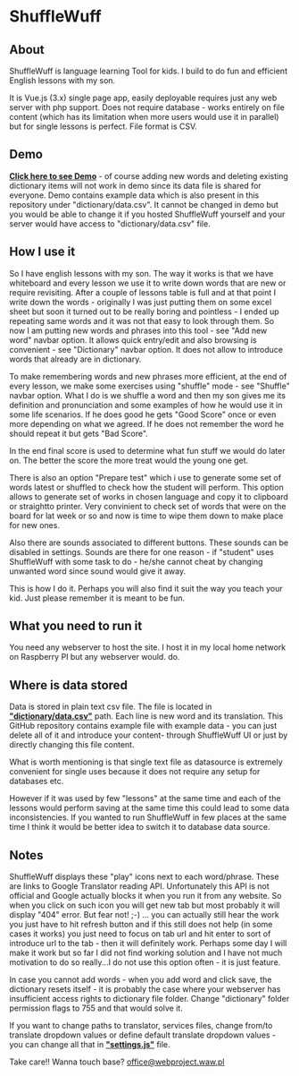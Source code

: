 # ShuffleWuff 

## About

ShuffleWuff is language learning Tool for kids. I build to do fun and efficient English lessons with my son. 

It is Vue.js (3.x) single page app, easily deployable requires just any web server with php support. Does not require database - works entirely on file content (which has its limitation when more users would use it in parallel) but for single lessons is perfect. File format is CSV.

## Demo
**<a href="http://cultrides.com/test/Github/ShuffleWuff" target="_blank">Click here to see Demo</a>** - of course adding new words and deleting existing dictionary items will not work in demo since its data file is shared for everyone. Demo contains example data which is also present in this repository under "dictionary/data.csv". It cannot be changed in demo but you would be able to change it if you hosted ShuffleWuff yourself and your server would have access to "dictionary/data.csv" file.

## How I use it 

So I have english lessons with my son. The way it works is that we have whiteboard and every lesson we use it to write down words that are new or require revisiting. After a couple of lessons table is full and at that point I write down the words - originally I was just putting them on some excel sheet but soon it turned out to be really boring and pointless - I ended up repeating same words and it was not that easy to look through them. So now I am putting new words and phrases into this tool - see "Add new word" navbar option. It allows quick entry/edit and also browsing is convenient - see "Dictionary" navbar option. It does not allow to introduce words that already are in dictionary.

To make remembering words and new phrases more efficient, at the end of every lesson, we make some exercises using "shuffle" mode - see "Shuffle" navbar option. What I do is we shuffle a word and then my son gives me its definition and pronunciation and some examples of how he would use it in some life scenarios. If he does good he gets "Good Score" once or even more depending on what we agreed. If he does not remember the word he should repeat it but gets "Bad Score".

In the end final score is used to determine what fun stuff we would do later on. The better the score the more treat would the young one get. 

There is also an option "Prepare test" which i use to generate some set of words latest or shuffled to check how the student will perform. This option allows to generate set of works in chosen language and copy it to clipboard or straightto printer. Very convinient to check set of words that were on the board for lat week or so and now is time to wipe them down to make place for new ones.

Also there are sounds associated to different buttons. These sounds can be disabled in settings. Sounds are there for one reason - if "student" uses ShuffleWuff with some task to do - he/she cannot cheat by changing unwanted word since sound would give it away.

This is how I do it. Perhaps you will also find it suit the way you teach your kid. Just please remember it is meant to be fun. 

## What you need to run it

You need any webserver to host the site. I host it in my local home network on Raspberry PI but any webserver would. do.

## Where is data stored

Data is stored in plain text csv file. The file is located in **<a href="https://github.com/Sznapsollo/ShuffleWuff/blob/master/dictionary/data.csv" target="_blank">"dictionary/data.csv"</a>** path. Each line is new word and its translation. This GitHub repository contains example file with example data - you can just delete all of it and introduce your content- through ShuffleWuff UI or just by directly changing this file content.

What is worth mentioning is that single text file as datasource is extremely convenient for single uses because it does not require any setup for databases etc.

However if it was used by few "lessons" at the same time and each of the lessons would perform saving at the same time this could lead to some data inconsistencies. If you wanted to run ShuffleWuff in few places at the same time I think it would be better idea to switch it to database data source.

## Notes

ShuffleWuff displays these "play" icons next to each word/phrase. These are links to Google Translator reading API. Unfortunately this API is not official and Google actually blocks it when you run it from any website. So when you click on such icon you will get new tab but most probably it will display "404" error. But fear not! ;-) ... you can actually still hear the work you just have to hit refresh button and if this still does not help (in some cases it works) you just need to focus on tab url and hit enter to sort of introduce url to the tab - then it will definitely work. Perhaps some day I will make it work but so far I did not find working solution and I have not much motivation to do so really...I do not use this option often - it is just feature.

In case you cannot add words - when you add word and click save, the dictionary resets itself - it is probably the case where your webserver has insufficient access rights to dictionary file folder. Change "dictionary" folder permission flags to 755 and that would solve it.

If you want to change paths to translator, services files, change from/to translate dropdown values or define default translate dropdown values - you can change all that in **<a href="https://github.com/Sznapsollo/ShuffleWuff/blob/master/settings.js" target="_blank">"settings.js"</a>** file.

Take care!!
Wanna touch base? office@webproject.waw.pl